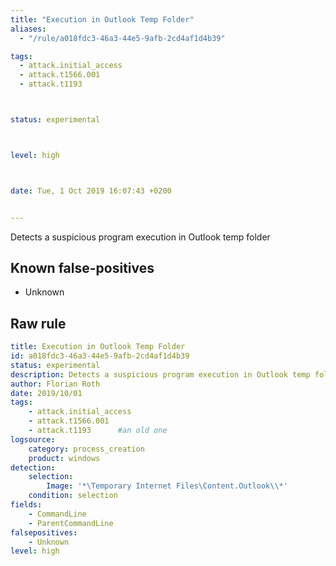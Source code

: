 ```yaml
---
title: "Execution in Outlook Temp Folder"
aliases:
  - "/rule/a018fdc3-46a3-44e5-9afb-2cd4af1d4b39"

tags:
  - attack.initial_access
  - attack.t1566.001
  - attack.t1193



status: experimental



level: high



date: Tue, 1 Oct 2019 16:07:43 +0200


---
```


Detects a suspicious program execution in Outlook temp folder

<!--more-->


## Known false-positives

* Unknown




## Raw rule
```yaml
title: Execution in Outlook Temp Folder
id: a018fdc3-46a3-44e5-9afb-2cd4af1d4b39
status: experimental
description: Detects a suspicious program execution in Outlook temp folder
author: Florian Roth
date: 2019/10/01
tags:
    - attack.initial_access
    - attack.t1566.001
    - attack.t1193      #an old one
logsource:
    category: process_creation
    product: windows
detection:
    selection:
        Image: '*\Temporary Internet Files\Content.Outlook\\*'
    condition: selection
fields:
    - CommandLine
    - ParentCommandLine
falsepositives:
    - Unknown
level: high

```
